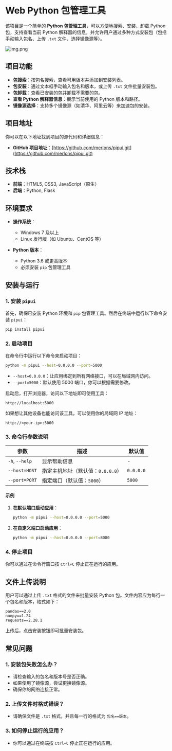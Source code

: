 # Web Python 包管理工具

该项目是一个简单的 **Python 包管理工具**，可以方便地搜索、安装、卸载 Python 包，支持查看当前 Python 解释器的信息，并允许用户通过多种方式安装包（包括手动输入包名、上传 `.txt` 文件、选择镜像源等）。

![img.png](img.png)

## 项目功能

- **包搜索**：按包名搜索，查看可用版本并添加到安装列表。
- **包安装**：通过文本框手动输入包名和版本，或上传 `.txt` 文件批量安装包。
- **包卸载**：查看已安装的包并卸载不需要的包。
- **查看 Python 解释器信息**：展示当前使用的 Python 版本和路径。
- **镜像源选择**：支持多个镜像源（如清华、阿里云等）来加速包的安装。

## 项目地址

你可以在以下地址找到项目的源代码和详细信息：

- **GitHub 项目地址**：[https://github.com/merlons/pipui.git](https://github.com/merlons/pipui.git)

## 技术栈

- **前端**：HTML5, CSS3, JavaScript（原生）
- **后端**：Python, Flask

## 环境要求

- **操作系统**：
    - Windows 7 及以上
    - Linux 发行版（如 Ubuntu、CentOS 等）

- **Python 版本**：
    - Python 3.6 或更高版本
    - 必须安装 `pip` 包管理工具

## 安装与运行

### 1. 安装 `pipui`

首先，确保已安装 Python 环境和 `pip` 包管理工具。然后在终端中运行以下命令安装 `pipui`：

```bash
pip install pipui
```

### 2. 启动项目

在命令行中运行以下命令来启动项目：

```bash
python -m pipui --host=0.0.0.0 --port=5000
```

- `--host=0.0.0.0`：让应用绑定到所有网络接口，可以在局域网内访问。
- `--port=5000`：默认使用 5000 端口，你可以根据需要修改。

启动后，打开浏览器，访问以下地址即可使用工具：

```
http://localhost:5000
```

如果想让其他设备也能访问该工具，可以使用你的局域网 IP 地址：

```
http://<your-ip>:5000
```

### 3. 命令行参数说明

| 参数                    | 描述                                      | 默认值        |
| ----------------------- | ----------------------------------------- | ------------- |
| `-h`, `--help`           | 显示帮助信息                              | -             |
| `--host=HOST`            | 指定主机地址（默认值：`0.0.0.0`）         | `0.0.0.0`     |
| `--port=PORT`            | 指定端口（默认值：`5000`）                | `5000`        |

#### 示例

1. **在默认端口启动应用**：
   ```bash
   python -m pipui --host=0.0.0.0 --port=5000
   ```

2. **在自定义端口启动应用**：
   ```bash
   python -m pipui --host=0.0.0.0 --port=8080
   ```

### 4. 停止项目

你可以通过在命令行窗口按 `Ctrl+C` 停止正在运行的应用。

## 文件上传说明

用户可以通过上传 `.txt` 格式的文件来批量安装 Python 包。文件内容应为每行一个包名和版本，格式如下：

```
pandas==2.0
numpy==1.24
requests==2.28.1
```

上传后，点击安装按钮即可批量安装包。

## 常见问题

### 1. 安装包失败怎么办？

- 请检查输入的包名和版本号是否正确。
- 如果使用了镜像源，尝试更换镜像源。
- 确保你的网络连接正常。

### 2. 上传文件时格式错误？

- 请确保文件是 `.txt` 格式，并且每一行的格式为 `包名==版本`。

### 3. 如何停止运行的应用？

- 你可以通过在终端按 `Ctrl+C` 停止正在运行的应用。

